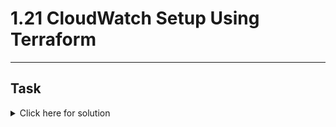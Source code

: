 # 1.21 CloudWatch Setup Using Terraform
---
## Task

<details>
  <summary>Click here for solution</summary>

  ## Solution
  
</details>
